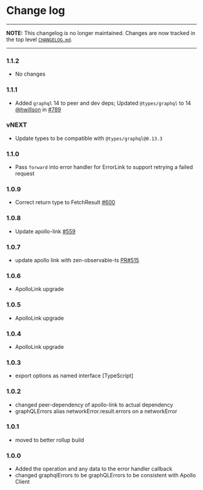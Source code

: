 # Change log

----

**NOTE:** This changelog is no longer maintained. Changes are now tracked in
the top level [`CHANGELOG.md`](https://github.com/apollographql/apollo-link/blob/master/CHANGELOG.md).

----

### 1.1.2

- No changes

### 1.1.1
- Added `graphql` 14 to peer and dev deps; Updated `@types/graphql` to 14  <br/>
  [@hwillson](http://github.com/hwillson) in [#789](https://github.com/apollographql/apollo-link/pull/789)

### vNEXT
- Update types to be compatible with `@types/graphql@0.13.3`

### 1.1.0
- Pass `forward` into error handler for ErrorLink to support retrying a failed request

### 1.0.9
- Correct return type to FetchResult [#600](https://github.com/apollographql/apollo-link/pull/600)

### 1.0.8
- Update apollo-link [#559](https://github.com/apollographql/apollo-link/pull/559)

### 1.0.7
- update apollo link with zen-observable-ts [PR#515](https://github.com/apollographql/apollo-link/pull/515)

### 1.0.6
- ApolloLink upgrade

### 1.0.5
- ApolloLink upgrade

### 1.0.4
- ApolloLink upgrade

### 1.0.3
- export options as named interface [TypeScript]

### 1.0.2
- changed peer-dependency of apollo-link to actual dependency
- graphQLErrors alias networkError.result.errors on a networkError

### 1.0.1
- moved to better rollup build

### 1.0.0
- Added the operation and any data to the error handler callback
- changed graphqlErrors to be graphQLErrors to be consistent with Apollo Client
